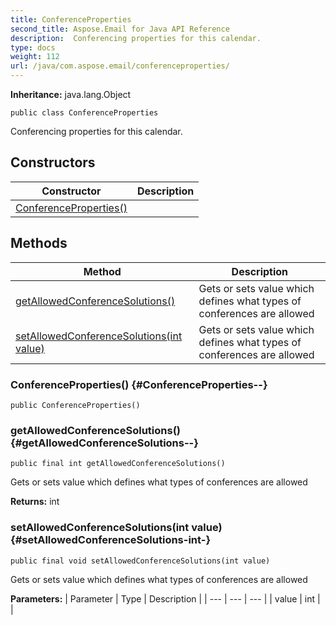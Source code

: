```yaml
---
title: ConferenceProperties
second_title: Aspose.Email for Java API Reference
description:  Conferencing properties for this calendar.
type: docs
weight: 112
url: /java/com.aspose.email/conferenceproperties/
---
```

**Inheritance:**
java.lang.Object
```
public class ConferenceProperties
```

Conferencing properties for this calendar.
## Constructors

| Constructor | Description |
| --- | --- |
| [ConferenceProperties()](#ConferenceProperties--) |  |
## Methods

| Method | Description |
| --- | --- |
| [getAllowedConferenceSolutions()](#getAllowedConferenceSolutions--) | Gets or sets value which defines what types of conferences are allowed |
| [setAllowedConferenceSolutions(int value)](#setAllowedConferenceSolutions-int-) | Gets or sets value which defines what types of conferences are allowed |
### ConferenceProperties() {#ConferenceProperties--}
```
public ConferenceProperties()
```


### getAllowedConferenceSolutions() {#getAllowedConferenceSolutions--}
```
public final int getAllowedConferenceSolutions()
```


Gets or sets value which defines what types of conferences are allowed

**Returns:**
int
### setAllowedConferenceSolutions(int value) {#setAllowedConferenceSolutions-int-}
```
public final void setAllowedConferenceSolutions(int value)
```


Gets or sets value which defines what types of conferences are allowed

**Parameters:**
| Parameter | Type | Description |
| --- | --- | --- |
| value | int |  |

